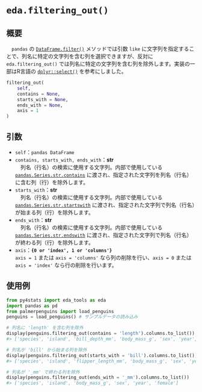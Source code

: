 # `eda.filtering_out()`

## 概要

　`pandas` の [`DataFrame.filter()`](https://pandas.pydata.org/pandas-docs/stable/reference/api/pandas.DataFrame.filter.html) メソッドでは引数 `like` に文字列を指定することで、列名に特定の文字列を含む列を選択できますが、反対に `eda.filtering_out()` では列名に特定の文字列を含む列を除外します。実装の一部はR言語の [`dplyr::select()`](https://dplyr.tidyverse.org/reference/select.html) を参考にしました。

```python
filtering_out(
    self, 
    contains = None, 
    starts_with = None, 
    ends_with = None, 
    axis = 1
)
```

## 引数

- `self`：`pandas DataFrame`
- `contains, starts_with, ends_with`：**str**</br>
　列名（行名）の検索に使用する文字列。内部で使用している [`pandas.Series.str.contains`](https://pandas.pydata.org/pandas-docs/stable/reference/api/pandas.Series.str.contains.html#pandas.Series.str.contains) に渡され、指定された文字列を列名（行名）に含む列（行）を除外します。
- `starts_with`：**str**</br>
　列名（行名）の検索に使用する文字列。内部で使用している [`pandas.Series.str.startswith`](https://pandas.pydata.org/pandas-docs/stable/reference/api/pandas.Series.str.startswith.html) に渡され、指定された文字列で列名（行名）が始まる列（行）を除外します。
- `ends_with`：**str**</br>
　列名（行名）の検索に使用する文字列。内部で使用している [`pandas.Series.str.endswith`](https://pandas.pydata.org/pandas-docs/stable/reference/api/pandas.Series.str.endswith.html) に渡され、指定された文字列で列名（行名）が終わる列（行）を除外します。
- `axis`：**`{0 or 'index', 1 or 'columns'}`**</br>
 `axis = 1` または `axis = 'columns'` なら列の削除を行い、`axis = 0` または `axis = 'index'` なら行の削除を行います。


## 使用例

```python
from py4stats import eda_tools as eda
import pandas as pd
from palmerpenguins import load_penguins
penguins = load_penguins() # サンプルデータの読み込み

# 列名に 'length' を含む列を除外
display(penguins.filtering_out(contains = 'length').columns.to_list())
#> ['species', 'island', 'bill_depth_mm', 'body_mass_g', 'sex', 'year', 'female']

# 列名が 'bill' から始まる列を除外
display(penguins.filtering_out(starts_with = 'bill').columns.to_list())
#> ['species', 'island', 'flipper_length_mm', 'body_mass_g', 'sex', 'year', 'female']

# 列名が '_mm' で終わる列を除外
display(penguins.filtering_out(ends_with = '_mm').columns.to_list())
#> ['species', 'island', 'body_mass_g', 'sex', 'year', 'female']
```
